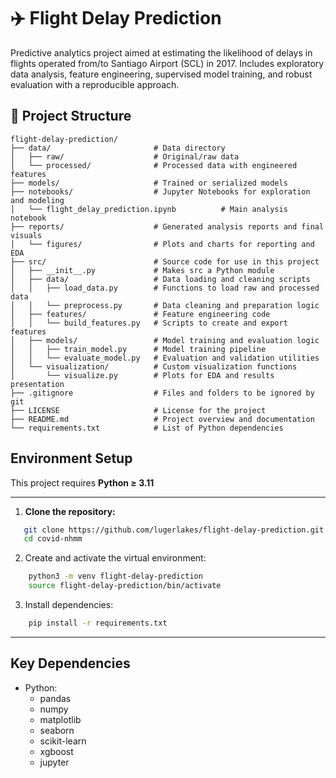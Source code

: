 # ✈️ Flight Delay Prediction

Predictive analytics project aimed at estimating the likelihood of delays in flights operated from/to Santiago Airport (SCL) in 2017. Includes exploratory data analysis, feature engineering, supervised model training, and robust evaluation with a reproducible approach.

## 📁 Project Structure

```
flight-delay-prediction/
├── data/                       # Data directory
│   ├── raw/                    # Original/raw data
│   └── processed/              # Processed data with engineered features
├── models/                     # Trained or serialized models
├── notebooks/                  # Jupyter Notebooks for exploration and modeling
│   └── flight_delay_prediction.ipynb          # Main analysis notebook
├── reports/                    # Generated analysis reports and final visuals
│   └── figures/                # Plots and charts for reporting and EDA
├── src/                        # Source code for use in this project
│   ├── __init__.py             # Makes src a Python module
│   ├── data/                   # Data loading and cleaning scripts
│   │   ├── load_data.py        # Functions to load raw and processed data
│   │   └── preprocess.py       # Data cleaning and preparation logic
│   ├── features/               # Feature engineering code
│   │   └── build_features.py   # Scripts to create and export features
│   ├── models/                 # Model training and evaluation logic
│   │   ├── train_model.py      # Model training pipeline
│   │   └── evaluate_model.py   # Evaluation and validation utilities
│   └── visualization/          # Custom visualization functions
│       └── visualize.py        # Plots for EDA and results presentation
├── .gitignore                  # Files and folders to be ignored by git
├── LICENSE                     # License for the project
├── README.md                   # Project overview and documentation
└── requirements.txt            # List of Python dependencies
```
## Environment Setup
This project requires **Python ≥ 3.11**

---

1. **Clone the repository:**
 ```bash
    git clone https://github.com/lugerlakes/flight-delay-prediction.git
    cd covid-nhmm
```
2. Create and activate the virtual environment:

```bash
    python3 -m venv flight-delay-prediction
    source flight-delay-prediction/bin/activate
```
3. Install dependencies:

```bash
    pip install -r requirements.txt
```
---

## Key Dependencies
- Python:
    - pandas
    - numpy
    - matplotlib
    - seaborn
    - scikit-learn
    - xgboost
    - jupyter

